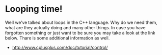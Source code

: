 Looping time!
=====================
Well we've talked about loops in the C++ language. Why do we need them, what are they actually doing and many other things. In case you have forgotten something or just want to be sure you may take a look at the link below. Thare is some additional information as well.
* http://www.cplusplus.com/doc/tutorial/control/
